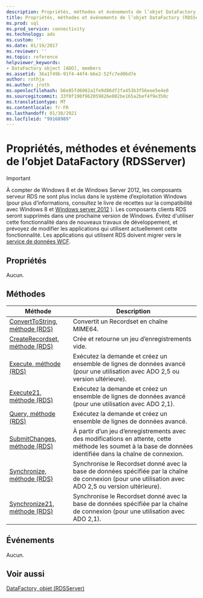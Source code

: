 ```yaml
---
description: Propriétés, méthodes et événements de l’objet DataFactory (RDSServer)
title: Propriétés, méthodes et événements de l’objet DataFactory (RDSServer) | Microsoft Docs
ms.prod: sql
ms.prod_service: connectivity
ms.technology: ado
ms.custom: ''
ms.date: 01/19/2017
ms.reviewer: ''
ms.topic: reference
helpviewer_keywords:
- DataFactory object [ADO], members
ms.assetid: 36a1f49b-91f4-44f4-b6e2-52fc7ed06d7e
author: rothja
ms.author: jroth
ms.openlocfilehash: b6e85fd6082a1fe9d86df2fa453b3f56eee5e4e0
ms.sourcegitcommit: 33f0f190f962059826e002be165a2bef4f9e350c
ms.translationtype: MT
ms.contentlocale: fr-FR
ms.lasthandoff: 01/30/2021
ms.locfileid: "99168989"
---
```

# <a name="datafactory-object-rdsserver-properties-methods-and-events"></a>Propriétés, méthodes et événements de l’objet DataFactory (RDSServer)
> [!IMPORTANT]
>  À compter de Windows 8 et de Windows Server 2012, les composants serveur RDS ne sont plus inclus dans le système d’exploitation Windows (pour plus d’informations, consultez le livre de recettes sur la compatibilité avec Windows 8 et [Windows server 2012](https://www.microsoft.com/download/details.aspx?id=27416) ). Les composants clients RDS seront supprimés dans une prochaine version de Windows. Évitez d'utiliser cette fonctionnalité dans de nouveaux travaux de développement, et prévoyez de modifier les applications qui utilisent actuellement cette fonctionnalité. Les applications qui utilisent RDS doivent migrer vers le [service de données WCF](/dotnet/framework/wcf/).  
  
## <a name="properties"></a>Propriétés  
 Aucun.  
  
## <a name="methods"></a>Méthodes  
  
|Méthode|Description|  
|-|-|  
|[ConvertToString, méthode (RDS)](./converttostring-method-rds.md)|Convertit un Recordset en chaîne MIME64.|  
|[CreateRecordset, méthode (RDS)](./createrecordset-method-rds.md)|Crée et retourne un jeu d’enregistrements vide.|  
|[Execute, méthode (RDS)](./execute-method-rds.md)|Exécutez la demande et créez un ensemble de lignes de données avancé (pour une utilisation avec ADO 2,5 ou version ultérieure).|  
|[Execute21, méthode (RDS)](./execute21-method-rds.md)|Exécutez la demande et créez un ensemble de lignes de données avancé (pour une utilisation avec ADO 2,1).|  
|[Query, méthode (RDS)](./query-method-rds.md)|Exécutez la demande et créez un ensemble de lignes de données avancé.|  
|[SubmitChanges, méthode (RDS)](./submitchanges-method-rds.md)|À partir d’un jeu d’enregistrements avec des modifications en attente, cette méthode les soumet à la base de données identifiée dans la chaîne de connexion.|  
|[Synchronize, méthode (RDS)](./synchronize-method-rds.md)|Synchronise le Recordset donné avec la base de données spécifiée par la chaîne de connexion (pour une utilisation avec ADO 2,5 ou version ultérieure).|  
|[Synchronize21, méthode (RDS)](./synchronize21-method-rds.md)|Synchronise le Recordset donné avec la base de données spécifiée par la chaîne de connexion (pour une utilisation avec ADO 2,1).|  
  
## <a name="events"></a>Événements  
 Aucun.  
  
## <a name="see-also"></a>Voir aussi  
 [DataFactory, objet (RDSServer)](./datafactory-object-rdsserver.md)